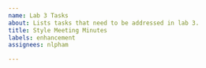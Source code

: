 ```yaml
---
name: Lab 3 Tasks
about: Lists tasks that need to be addressed in lab 3.
title: Style Meeting Minutes
labels: enhancement
assignees: nlpham

---
```



